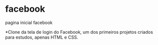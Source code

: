 # facebook
 pagina inicial facebook


*Clone da tela de login do Facebook, um dos primeiros projetos criados para estudos, apenas HTML e CSS.
